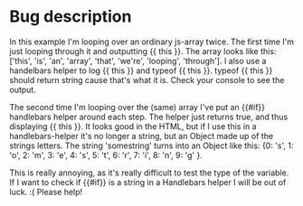 # Bug description

In this example I'm looping over an ordinary js-array twice. The first time I'm just looping through it and outputting {{ this }}. The array looks like this: ['this', 'is', 'an', 'array', 'that', 'we\'re', 'looping', 'through']. I also use a handelbars helper to log {{ this }} and typeof {{ this }}. typeof {{ this }} should return string cause that's what it is. Check your console to see the output. 

The second time I'm looping over the (same) array I've put an {{#if}} handlebars helper around each step. The helper just returns true, and thus displaying {{ this }}. It looks good in the HTML, but if I use this in a handlebars-helper it's no longer a string, but an Object made up of the strings letters. The string 'somestring' turns into an Object like this: {0: 's', 1: 'o', 2: 'm', 3: 'e', 4: 's', 5: 't', 6: 'r', 7: 'i', 8: 'n', 9: 'g' }. 

This is really annoying, as it's really difficult to test the type of the variable. If I want to check if {{#if}} is a string in a Handlebars helper I will be out of luck. :( Please help!